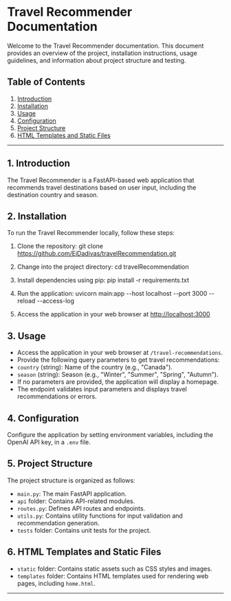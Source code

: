 # Travel Recommender Documentation

Welcome to the Travel Recommender documentation. This document provides an overview of the project, installation instructions, usage guidelines, and information about project structure and testing.

## Table of Contents

1. [Introduction](#1-introduction)
2. [Installation](#2-installation)
3. [Usage](#3-usage)
4. [Configuration](#4-configuration)
5. [Project Structure](#7-project-structure)
6. [HTML Templates and Static Files](#8-html-templates-and-static-files)

---

## 1. Introduction

The Travel Recommender is a FastAPI-based web application that recommends travel destinations based on user input, including the destination country and season.

## 2. Installation

To run the Travel Recommender locally, follow these steps:

1. Clone the repository:
   git clone https://github.com/EjDadivas/travelRecommendation.git

2. Change into the project directory:
   cd travelRecommendation

3. Install dependencies using pip:
   pip install -r requirements.txt

4. Run the application:
   uvicorn main:app --host localhost --port 3000 --reload --access-log

5. Access the application in your web browser at [http://localhost:3000](http://localhost:3000)

## 3. Usage

- Access the application in your web browser at `/travel-recommendations`.
- Provide the following query parameters to get travel recommendations:
- `country` (string): Name of the country (e.g., "Canada").
- `season` (string): Season (e.g., "Winter", "Summer", "Spring", "Autumn").
- If no parameters are provided, the application will display a homepage.
- The endpoint validates input parameters and displays travel recommendations or errors.

## 4. Configuration

Configure the application by setting environment variables, including the OpenAI API key, in a `.env` file.

## 5. Project Structure

The project structure is organized as follows:

- `main.py`: The main FastAPI application.
- `api` folder: Contains API-related modules.
- `routes.py`: Defines API routes and endpoints.
- `utils.py`: Contains utility functions for input validation and recommendation generation.
- `tests` folder: Contains unit tests for the project.

## 6. HTML Templates and Static Files

- `static` folder: Contains static assets such as CSS styles and images.
- `templates` folder: Contains HTML templates used for rendering web pages, including `home.html`.

---
